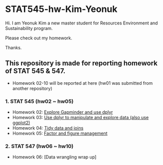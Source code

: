 # STAT545-hw-Kim-Yeonuk
Hi. I am Yeonuk Kim a new master student for Resources Environment and Sustainability program.

Please check out my homework.

Thanks.

## This repository is made for reporting homework of STAT 545 & 547.

- Homework 02-10 will be reported at here (hw01 was submitted from another repository)

### 1. STAT 545 (hw02 ~ hw05)

- Homework 02: [Explore Gapminder and use dplyr](https://github.com/yeonukkim/STAT545-hw-Kim-Yeonuk/blob/master/hw02/hw02_yeonuk.md)
- Homework 03: [Use dplyr to manipulate and explore data (also use ggplot2)](https://github.com/yeonukkim/STAT545-hw-Kim-Yeonuk/tree/master/hw03)
- Homework 04: [Tidy data and joins](https://github.com/yeonukkim/STAT545-hw-Kim-Yeonuk/blob/master/hw04/hw04_yeonuk.md)
- Homework 05: [Factor and figure management](https://github.com/yeonukkim/STAT545-hw-Kim-Yeonuk/blob/master/hw05/hw05_yeonuk.md)

### 2. STAT 547 (hw06 ~ hw10)

- Homework 06: [Data wrangling wrap up]
